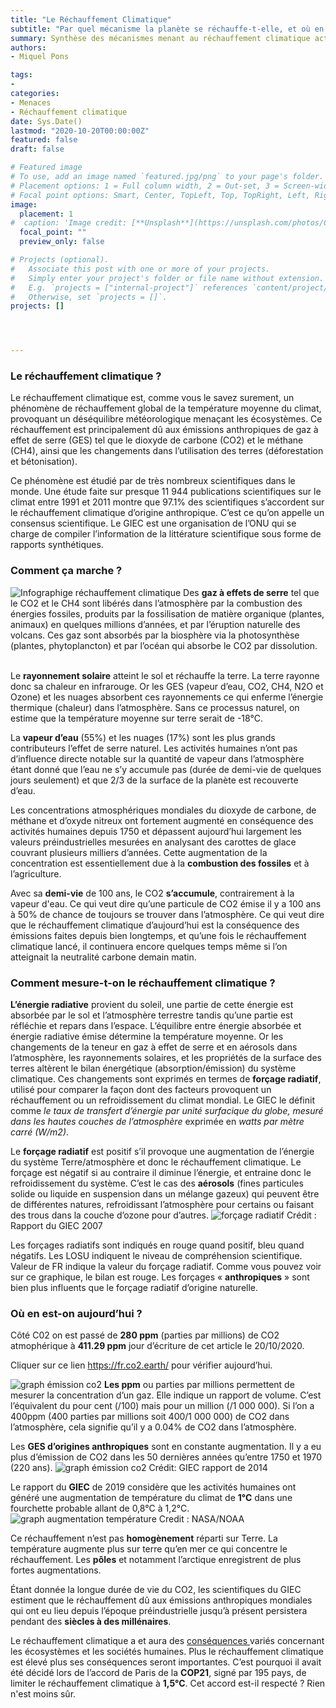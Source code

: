 ```yaml
---
title: "Le Réchauffement Climatique"
subtitle: "Par quel mécanisme la planète se réchauffe-t-elle, et où en sommes-nous aujourd'hui ? "
summary: Synthèse des mécanismes menant au réchauffement climatique actuel et de comment ces changements climatiques sont mesurés.
authors:
- Miquel Pons

tags:
- 
categories:
- Menaces
- Réchauffement climatique
date: Sys.Date()
lastmod: "2020-10-20T00:00:00Z"
featured: false
draft: false

# Featured image
# To use, add an image named `featured.jpg/png` to your page's folder.
# Placement options: 1 = Full column width, 2 = Out-set, 3 = Screen-width
# Focal point options: Smart, Center, TopLeft, Top, TopRight, Left, Right, BottomLeft, Bottom, BottomRight
image:
  placement: 1
#  caption: 'Image credit: [**Unsplash**](https://unsplash.com/photos/CpkOjOcXdUY)'
  focal_point: ""
  preview_only: false

# Projects (optional).
#   Associate this post with one or more of your projects.
#   Simply enter your project's folder or file name without extension.
#   E.g. `projects = ["internal-project"]` references `content/project/deep-learning/index.md`.
#   Otherwise, set `projects = []`.
projects: []




---
```


### Le réchauffement climatique ? 

Le réchauffement climatique est, comme vous le savez surement, un phénomène de réchauffement global de la température moyenne du climat, provoquant un déséquilibre météorologique menaçant les écosystèmes. Ce réchauffement est principalement dû aux émissions anthropiques de gaz à effet de serre (GES) tel que le dioxyde de carbone (CO2) et le méthane (CH4), ainsi que les changements dans l’utilisation des terres (déforestation et bétonisation).  

Ce phénomène est étudié par de très nombreux scientifiques dans le monde. Une étude faite sur presque 11 944 publications scientifiques sur le climat entre 1991 et 2011 montre que 97.1% des scientifiques s’accordent sur le réchauffement climatique d’origine anthropique. C’est ce qu’on appelle un consensus scientifique. Le GIEC est une organisation de l’ONU qui se charge de compiler l’information de la littérature scientifique sous forme de rapports synthétiques.

### Comment ça marche ?

<img class="fit-picture"      src="/media/infographie-RC.png"     alt="Infographige réchauffement climatique"     title="Réchauffement climatique E◊">
Des <b>gaz à effets de serre</b> tel que le CO2 et le CH4 sont libérés dans l’atmosphère par la combustion des énergies fossiles, produits par la fossilisation de matière organique (plantes, animaux) en quelques millions d’années, et par l’éruption naturelle des volcans. Ces gaz sont absorbés par la biosphère via la photosynthèse (plantes, phytoplancton) et par l’océan qui absorbe le CO2 par dissolution.    

<br/>

<br/>

Le **rayonnement solaire** atteint le sol et réchauffe la terre. La terre rayonne donc sa chaleur en infrarouge. Or les GES (vapeur d’eau, CO2, CH4, N2O et Ozone) et les nuages absorbent ces rayonnements ce qui enferme l’énergie thermique (chaleur) dans l’atmosphère. Sans ce processus naturel, on estime que la température moyenne sur terre serait de -18°C. 

La **vapeur d’eau** (55%) et les nuages (17%) sont les plus grands contributeurs l’effet de serre naturel. Les activités humaines n’ont pas d’influence directe notable sur la quantité de vapeur dans l’atmosphère étant donné que l’eau ne s’y accumule pas (durée de demi-vie de quelques jours seulement) et que 2/3 de la surface de la planète est recouverte d’eau.   

Les concentrations atmosphériques mondiales du dioxyde de carbone, de méthane et d’oxyde nitreux ont fortement augmenté en conséquence des activités humaines depuis 1750 et dépassent aujourd’hui largement les valeurs préindustrielles mesurées en analysant des carottes de glace couvrant plusieurs milliers d’années. Cette augmentation de la concentration est essentiellement due à la **combustion des fossiles** et à l’agriculture.   

Avec sa **demi-vie** de 100 ans, le CO2 **s’accumule**, contrairement à la vapeur d'eau. Ce qui veut dire qu’une particule de CO2 émise il y a 100 ans à 50% de chance de toujours se trouver dans l’atmosphère. Ce qui veut dire que le réchauffement climatique d’aujourd’hui est la conséquence des émissions faites depuis bien longtemps, et qu’une fois le réchauffement climatique lancé, il continuera  encore quelques temps même si l’on atteignait la neutralité carbone demain matin. 

### Comment mesure-t-on le réchauffement climatique ? 

**L’énergie radiative** provient du soleil, une partie de cette énergie est absorbée par le sol et l’atmosphère terrestre tandis qu’une partie est réfléchie et repars dans l’espace. L’équilibre entre énergie absorbée et énergie radiative émise détermine la température moyenne. Or les changements de la teneur en gaz à effet de serre et en aérosols dans l’atmosphère, les rayonnements solaires, et les propriétés de la surface des terres altèrent le bilan énergétique (absorption/émission) du système climatique. Ces changements sont exprimés en termes de **forçage radiatif**, utilisé pour comparer la façon dont des facteurs provoquent un réchauffement ou un refroidissement du climat mondial. 
Le GIEC le définit comme  *le taux de transfert d’énergie par unité surfacique du globe, mesuré dans les hautes couches de l’atmosphère* exprimée en *watts par mètre carré (W/m2)*.

Le **forçage radiatif** est positif s’il provoque une augmentation de l’énergie du système Terre/atmosphère et donc le réchauffement climatique. Le forçage est négatif si au contraire il diminue l’énergie, et entraine donc le refroidissement du système. C’est le cas des **aérosols** (fines particules solide ou liquide en suspension dans un mélange gazeux) qui peuvent être de différentes natures, refroidissant l’atmosphère pour certains ou faisant des trous dans la couche d’ozone pour d’autres.
<img class="fit-picture"      src="/media/forçage radiatif.png"     alt="forçage radiatif"     title="Rapport du GIEC 2007">
Crédit : Rapport du GIEC 2007  

Les forçages radiatifs sont indiqués en rouge quand positif, bleu quand négatifs. Les  LOSU indiquent le niveau de compréhension scientifique. Valeur de FR indique la valeur du forçage radiatif.
Comme vous pouvez voir sur ce graphique, le bilan est rouge. Les forçages « **anthropiques** » sont bien plus influents que le forçage radiatif d’origine naturelle.

### Où en est-on aujourd’hui ?
Côté C02 on est passé de **280 ppm** (parties par millions) de CO2 atmophérique à **411.29 ppm** jour d’écriture de cet article le 20/10/2020.  

Cliquer sur ce lien https://fr.co2.earth/ pour vérifier aujourd’hui. 

<img class="fit-picture"      src="/media/CO2_emissions_vs_concentrations_1751-2019_lrg.png"     alt="graph émission co2"     title="NOAA">
<b>Les ppm</b> ou parties par millions permettent de mesurer la concentration d’un gaz. Elle indique un rapport de volume. C’est l’équivalent du pour cent (/100) mais pour un million (/1 000 000). Si l’on a 400ppm (400 parties par millions soit 400/1 000 000) de CO2 dans l’atmosphère, cela signifie qu’il y a 0.04% de CO2 dans l’atmosphère. 

<br/>
  
Les **GES d’origines anthropiques** sont en constante augmentation. Il y a eu plus d’émission de CO2 dans les 50 dernières années qu’entre 1750 et 1970 (220 ans).
<img class="fit-picture"      src="/media/émission anthropique mondiale 1750 2011.png"     alt="graph émission co2"     title="NOAA">
Crédit: GIEC rapport de 2014  

Le rapport du **GIEC** de 2019 considère que les activités humaines ont généré une augmentation de température du climat de **1°C** dans une fourchette probable allant de 0,8°C à 1,2°C.
<img class="fit-picture"      src="/media/1987_yearly_temperature_anomalies_from_1880_to_2019.jpeg"     alt="graph augmentation température"     title="NASA/NOAA">
Credit : NASA/NOAA  

Ce réchauffement n’est pas **homogènement** réparti sur Terre. La température augmente plus sur terre qu’en mer ce qui concentre le réchauffement. Les **pôles** et notamment l’arctique enregistrent de plus fortes augmentations.  

Étant donnée la longue durée de vie du CO2, les scientifiques du GIEC estiment que le réchauffement dû aux émissions anthropiques mondiales qui ont eu lieu depuis l’époque préindustrielle jusqu’à présent persistera pendant des **siècles à des millénaires**.  

Le réchauffement climatique a et aura des <a href="https://ecologieetentropie.netlify.app/post/conséquences-rc"> conséquences </a> variés concernant les écosystèmes et les sociétés humaines. Plus le réchauffement climatique est élevé plus ses conséquences seront importantes. C’est pourquoi il avait été décidé lors de l’accord de Paris de la **COP21**, signé par 195 pays, de limiter le réchauffement climatique à **1,5°C**. 
Cet accord est-il respecté ? Rien n'est moins sûr.  